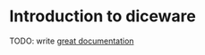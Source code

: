# Introduction to diceware

TODO: write [great documentation](http://jacobian.org/writing/what-to-write/)
